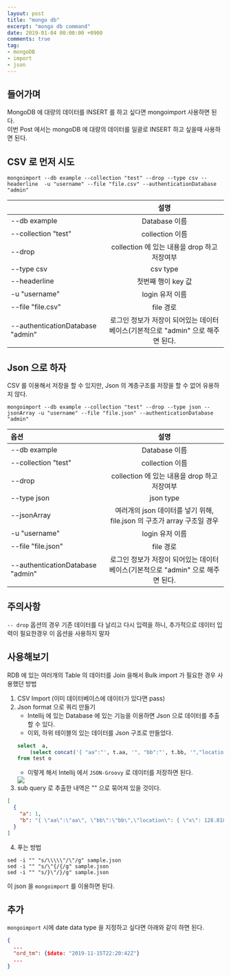 ```yaml
---
layout: post
title: "mongo db"
excerpt: "mongo db command"
date: 2019-01-04 00:00:00 +0900
comments: true
tag:
- mongoDB
- import
- json
---
```

## 들어가며
MongoDB 에 대량의 데이터를 INSERT 를 하고 싶다면 mongoimport 사용하면 된다.<br/>
이번 Post 에서는 mongoDB 에 대량의 데이터를 일괄로 INSERT 하고 싶을때 사용하면 된다.
 
## CSV 로 먼저 시도
~~~ shell script
mongoimport --db example --collection "test" --drop --type csv --headerline  -u "username" --file "file.csv" --authenticationDatabase "admin"
~~~
|                | 설명 | 
|:---------------|:-------:|
| --db example           | Database 이름   |
| --collection "test"   | collection 이름   |
| --drop                 | collection 에 있는 내용을 drop 하고 저장여부   | 
| --type csv             | csv type   | 
| --headerline           | 첫번째 행이 key 값 | 
| -u "username"          | login 유저 이름 | 
| --file "file.csv"     | file 경로 |
| --authenticationDatabase "admin" | 로그인 정보가 저장이 되어있는 데이터 베이스(기본적으로 "admin" 으로 해주면 된다. |
   
## Json 으로 하자
CSV 를 이용해서 저장을 할 수 있지만, Json 의 계층구조를 저장을 할 수 없어 유용하지 않다.<br/>

~~~ shell script
mongoimport --db example --collection "test" --drop --type json --jsonArray -u "username" --file "file.json" --authenticationDatabase "admin"
~~~

| 옵션 | 설명 | 
|:---------------|:-------:|
| --db example           | Database 이름   |
| --collection "test"   | collection 이름   |
| --drop                 | collection 에 있는 내용을 drop 하고 저장여부   | 
| --type json             | json type   | 
| --jsonArray           | 여러개의 json 데이터를 넣기 위해, file.json 의 구조가 array 구조일 경우 | 
| -u "username"          | login 유저 이름 | 
| --file "file.json"     | file 경로 |
| --authenticationDatabase "admin" | 로그인 정보가 저장이 되어있는 데이터 베이스(기본적으로 "admin" 으로 해주면 된다. |

## 주의사항
`-- drop` 옵션의 경우 기존 데이터를 다 날리고 다시 입력을 하니, 추가적으로 데이터 입력이 필요한경우 이 옵션을 사용하지 말자

## 사용해보기
RDB 에 있는 여러개의 Table 의 데이터를 Join 을해서 Bulk import 가 필요한 경우 사용했던 방법
1. CSV Import (이미 데이터베이스에 데이터가 있다면 pass)
2. Json format 으로 쿼리 만들기
    * Intellij 에 있는 Database 에 있는 기능을 이용하면 Json 으로 데이터를 추출 할 수 있다.
    * 이외, 하위 테이블의 있는 데이터를 Json 구조로 만들었다.
    ~~~ sql
    select  a,
        (select concat('{ "aa":"', t.aa, '", "bb":"', t.bb, '","location": { "x": ', t.x, ',"y":', t.y, '}}') from inner_table t where t.key = o.key) as b,
    from test o
    ~~~
    * 이렇게 해서 Intellij 에서 `JSON-Groovy` 로 데이터를 저장하면 된다.
    <img src="/images/intellij-json-export.png"/>
3. sub query 로 추출한 내역은 "" 으로 묶어져 있을 것이다.
~~~ json
[
  {
    "a": 1,
    "b": "{ \"aa\":\"aa\", \"bb\":\"bb\",\"location\": { \"x\": 128.81864472,\"y\":35.20561835}}"
  }
]
~~~
4. 푸는 방법
~~~ shell script
sed -i "" "s/\\\\\"/\"/g" sample.json
sed -i "" "s/\"{/{/g" sample.json
sed -i "" "s/}\"/}/g" sample.json
~~~ 
이 json 을 `mongoimport` 를 이용하면 된다.
## 추가
`mongoimport` 시에 date data type 을 지정하고 싶다면 아래와 같이 하면 된다.
~~~ json
{ 
  ...
  "ord_tm": {$date: "2019-11-15T22:20:42Z"}
  ...
}
~~~